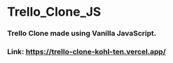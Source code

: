 # Trello_Clone_JS
### Trello Clone made using Vanilla JavaScript.

### Link: https://trello-clone-kohl-ten.vercel.app/
